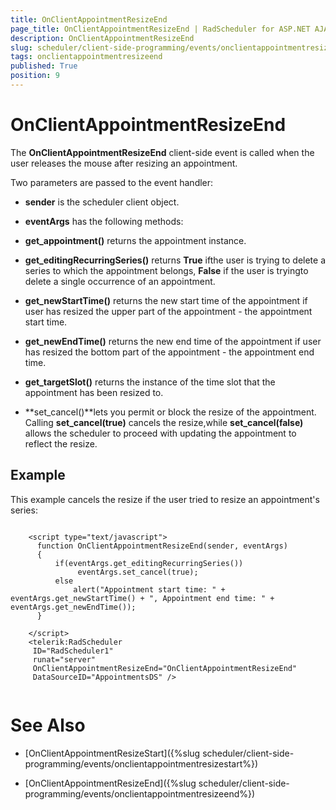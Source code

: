 ```yaml
---
title: OnClientAppointmentResizeEnd
page_title: OnClientAppointmentResizeEnd | RadScheduler for ASP.NET AJAX Documentation
description: OnClientAppointmentResizeEnd
slug: scheduler/client-side-programming/events/onclientappointmentresizeend
tags: onclientappointmentresizeend
published: True
position: 9
---
```


# OnClientAppointmentResizeEnd



The **OnClientAppointmentResizeEnd** client-side event is called when the user releases the mouse after resizing an appointment.

Two parameters are passed to the event handler:

* **sender** is the scheduler client object.

* **eventArgs** has the following methods:

* **get_appointment()** returns the appointment instance.

* **get_editingRecurringSeries()** returns **True** ifthe user is trying to delete a series to which the appointment belongs, **False** if the user is tryingto delete a single occurrence of an appointment.

* **get_newStartTime()** returns the new start time of the appointment if user has resized the upper part of the appointment - the appointment start time.

* **get_newEndTime()** returns the new end time of the appointment if user has resized the bottom part of the appointment - the appointment end time.

* **get_targetSlot()** returns the instance of the time slot that the appointment has been resized to.

* **set_cancel()**lets you permit or block the resize of the appointment. Calling **set_cancel(true)** cancels the resize,while **set_cancel(false)** allows the scheduler to proceed with updating the appointment to reflect the resize.

## Example

This example cancels the resize if the user tried to resize an appointment's series:

````ASPNET
	
	<script type="text/javascript">   
	  function OnClientAppointmentResizeEnd(sender, eventArgs)
	  {                                  
	      if(eventArgs.get_editingRecurringSeries())
	           eventArgs.set_cancel(true);
	      else
	          alert("Appointment start time: " + eventArgs.get_newStartTime() + ", Appointment end time: " + eventArgs.get_newEndTime());
	  }
	
	</script>
	<telerik:RadScheduler
	 ID="RadScheduler1"
	 runat="server"  
	 OnClientAppointmentResizeEnd="OnClientAppointmentResizeEnd"
	 DataSourceID="AppointmentsDS" />       
		
````



# See Also

 * [OnClientAppointmentResizeStart]({%slug scheduler/client-side-programming/events/onclientappointmentresizestart%})

 * [OnClientAppointmentResizeEnd]({%slug scheduler/client-side-programming/events/onclientappointmentresizeend%})

